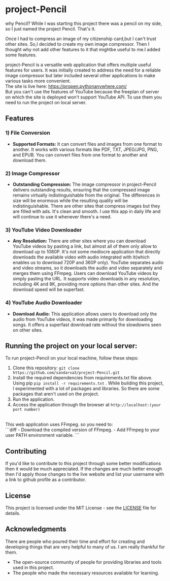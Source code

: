 # project-Pencil
why Pencil? While I was starting this project there was a pencil on my side, so I just named the project Pencil. That's it.

Once I had to compress an image of my citizenship card,but I can't trust other sites.
So,I decided to create my own image compressor. Then I thought why not add
other features to it that mightbe useful to me.I added some features.

project-Pencil is a versatile web application that offers multiple useful features for users. 
It was initially created to address the need for a reliable image compressor but later included several other applications to make various tasks more convenient.<br>
The site is live here: https://propen.pythonanywhere.com/  <br>
But you can't use the features of YouTube because the freeplan of server on which the site is deployed won't support YouTube API. To use them you need to run the project on local server.


## Features

### 1) File Conversion

- **Supported Formats:** It can convert files and images from one format to another. It works with various formats like PDF, TXT, JPEG/JPG, PNG, and  EPUB.
  You can convert files from one format to another and download them.

### 2) Image Compressor

- **Outstanding Compression:** The image compressor in project-Pencil delivers outstanding results, ensuring that the compressed image remains virtually indistinguishable from the original.
  The differences in size will be enormous while the resulting quality will be indistinguishable. There are other sites that compress images but they are filled with ads. It's clean and smooth.
  I use this app in daily life and will continue to use it whenever there's a need.

### 3) YouTube Video Downloader

- **Any Resolution:** There are other sites where you can download YouTube videos by pasting a link, but almost all of them only allow to download up to 1080P.
  It's not some mediocre application that directly downloads the available video with audio integrated with it(which enables us to download 720P and 360P only).
  YouTube separates audio and video streams, so it downloads the audio and video separately and merges them using FFmpeg.
  Users can download YouTube videos by simply pasting the URL. It supports video downloads in any resolution, including 4K and 8K, providing more options than other sites.
  And the download speed will be superfast.

### 4) YouTube Audio Downloader

- **Download Audio:** This application allows users to download only the audio from YouTube videos, it was made primarily for downloading songs.
 It offers a superfast download rate without the slowdowns seen on other sites.

## Running the project on your local server:

To run project-Pencil on your local machine, follow these steps:

1. Clone this repository: `git clone https://github.com/sandarva3/project-Pencil.git`
2. Install the required dependencies from requirements.txt file above. Using pip `pip install -r requirements.txt` . While building this project, I experimented with a lot of packages and libraries.
   So there are some packages that aren't used on the project.
3. Run the application.
4. Access the application through the browser at `http://localhost:(your port number)`
<br>
This web application uses FFmpeg. so you need to:
<br>
```diff
- Download the compiled version of FFmpeg.
- Add FFmpeg to your user PATH environment variable.
```

## Contributing

If you'd like to contribute to this project through some better modifications then it would be much appreciated. 
If the changes are much better enough then I'd apply those changes to the live website and list your username with a link to github profile as a contributor.


## License

This project is licensed under the MIT License - see the [LICENSE](LICENSE) file for details.


## Acknowledgments
There are people who poured their time and effort for creating and developing things that are very helpful to many of us. I am really thankful for them.

- The open-source community of people for providing libraries and tools used in this project.
- The people who made the necessary resources available for learning.



   
